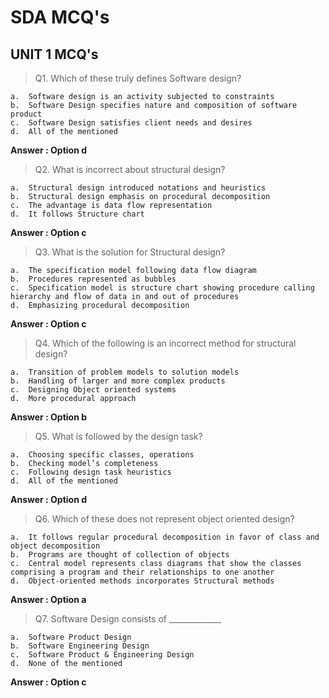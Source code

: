 # SDA MCQ's

## UNIT 1 MCQ's

>Q1. Which of these truly defines Software design?

    a.	Software design is an activity subjected to constraints
    b.	Software Design specifies nature and composition of software product
    c.	Software Design satisfies client needs and desires
    d.	All of the mentioned

**Answer : Option d**

>Q2. What is incorrect about structural design?

    a.	Structural design introduced notations and heuristics
    b.	Structural design emphasis on procedural decomposition
    c.	The advantage is data flow representation
    d.	It follows Structure chart

**Answer : Option c**

>Q3. What is the solution for Structural design?

    a.  The specification model following data flow diagram
    b.  Procedures represented as bubbles
    c.  Specification model is structure chart showing procedure calling hierarchy and flow of data in and out of procedures
    d.  Emphasizing procedural decomposition
    
**Answer : Option c**

>Q4. Which of the following is an incorrect method for structural design?

    a.  Transition of problem models to solution models
    b.  Handling of larger and more complex products
    c.  Designing Object oriented systems
    d.  More procedural approach
    
**Answer : Option b**

>Q5. What is followed by the design task?

    a.  Choosing specific classes, operations
    b.  Checking model’s completeness
    c.  Following design task heuristics
    d.  All of the mentioned
    
**Answer : Option d**

>Q6. Which of these does not represent object oriented design?

    a.  It follows regular procedural decomposition in favor of class and object decomposition
    b.  Programs are thought of collection of objects
    c.  Central model represents class diagrams that show the classes comprising a program and their relationships to one another
    d.  Object-oriented methods incorporates Structural methods
    
**Answer : Option a**

>Q7. Software Design consists of _____________

    a.  Software Product Design
    b.  Software Engineering Design
    c.  Software Product & Engineering Design
    d.  None of the mentioned
    
**Answer : Option c**
